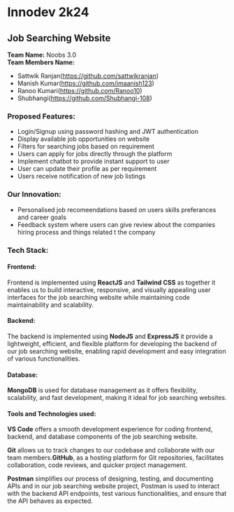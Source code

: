 # Innodev 2k24

## Job Searching Website

<b>Team Name:</b> Noobs 3.0<br>
<b>Team Members Name:</b>

- Sattwik Ranjan(https://github.com/sattwikranjan)
- Manish Kumar(https://github.com/imaanish123)
- Ranoo Kumari(https://github.com/Ranoo10)
- Shubhangi(https://github.com/Shubhangi-108)

### Proposed Features:

- Login/Signup using password hashing and JWT authentication<br>
- Display available job opportunities on website<br>
- Filters for searching jobs based on requirement<br>
- Users can apply for jobs directly through the platform<br>
- Implement chatbot to provide instant support to user<br>
- User can update their profile as per requirement<br>
- Users receive notification of new job listings<br>

### Our Innovation:

- Personalised job recomeendations based on users skills preferances and career goals<br>
- Feedback system where users can give review about the companies hiring process and things related t the company<br>

### Tech Stack:

#### Frontend:

Frontend is implemented using <b>ReactJS</b> and <b>Tailwind CSS</b> as together it enables us to build interactive, responsive, and visually appealing user interfaces for the job searching website while maintaining code maintainability and scalability.

#### Backend:

The backend is implemented using <b>NodeJS</b> and <b>ExpressJS</b> it provide a lightweight, efficient, and flexible platform for developing the backend of our job searching website, enabling rapid development and easy integration of various functionalities.

#### Database:

<b>MongoDB</b> is used for database management as it offers flexibility, scalability, and fast development, making it ideal for job searching websites.

#### Tools and Technologies used:

<b>VS Code</b> offers a smooth development experience for coding frontend, backend, and database components of the job searching website.

<b>Git</b> allows us to track changes to our codebase and collaborate with our team members.<b>GitHub</b>, as a hosting platform for Git repositories, facilitates collaboration, code reviews, and quicker project management.

<b>Postman</b> simplifies our process of designing, testing, and documenting APIs and in our job searching website project, Postman is used to interact with the backend API endpoints, test various functionalities, and ensure that the API behaves as expected.
